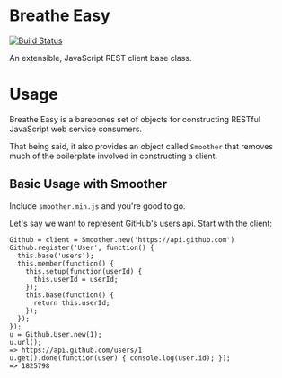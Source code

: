 Breathe Easy
============

[![Build Status](https://travis-ci.org/benastan/breathe-easy.png?branch=master)](https://travis-ci.org/benastan/breathe-easy)

An extensible, JavaScript REST client base class.

# Usage

Breathe Easy is a barebones set of objects for constructing RESTful JavaScript web service consumers.

That being said, it also provides an object called `Smoother` that removes much of the boilerplate involved in constructing a client.

## Basic Usage with Smoother

Include `smoother.min.js` and you're good to go. 

Let's say we want to represent GitHub's users api. Start with the client:

    Github = client = Smoother.new('https://api.github.com')
    Github.register('User', function() {
      this.base('users');
      this.member(function() {
        this.setup(function(userId) {
          this.userId = userId;
        });
        this.base(function() {
          return this.userId;
        });
      });
    });
    u = Github.User.new(1);
    u.url();
    => https://api.github.com/users/1
    u.get().done(function(user) { console.log(user.id); });
    => 1825798
